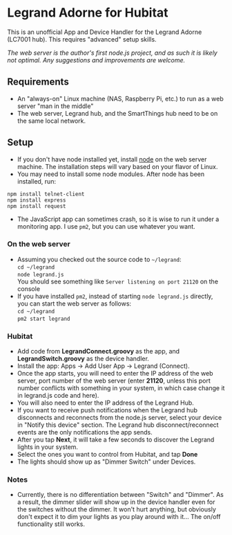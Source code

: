 # Legrand Adorne for Hubitat
This is an unofficial App and Device Handler for the Legrand Adorne (LC7001 hub). This requires "advanced" setup skills.

*The web server is the author's first node.js project, and as such it is likely not optimal. Any suggestions and improvements are welcome.*
## Requirements
- An "always-on" Linux machine (NAS, Raspberry Pi, etc.) to run as a web server "man in the middle"
- The web server, Legrand hub, and the SmartThings hub need to be on the same local network.

## Setup
- If you don't have node installed yet, install [node](https://nodejs.org/en/download/) on the web server machine. The installation steps will vary based on your flavor of Linux.
- You may need to install some node modules. After node has been installed, run:

`npm install telnet-client`  
`npm install express`  
`npm install request`  
- The JavaScript app can sometimes crash, so it is wise to run it under a monitoring app. I use `pm2`, but you can use whatever you want.
### On the web server
- Assuming you checked out the source code to `~/legrand`:  
`cd ~/legrand`  
`node legrand.js`  
You should see something like `Server listening on port 21120` on the console
- If you have installed `pm2`, instead of starting `node legrand.js` directly, you can start the web server as follows:  
`cd ~/legrand`  
`pm2 start legrand`

### Hubitat
- Add code from **LegrandConnect.groovy** as the app, and **LegrandSwitch.groovy** as the device handler.
- Install the app: Apps -> Add User App -> Legrand (Connect).
- Once the app starts, you will need to enter the IP address of the web server, port number of the web server (enter **21120**, unless this port number conflicts with something in your system, in which case change it in legrand.js code and here).
- You will also need to enter the IP address of the Legrand Hub.
- If you want to receive push notifications when the Legrand hub disconnects and reconnects from the node.js server, select your device in "Notify this device" section. The Legrand hub disconnect/reconnect events are the only notifications the app sends.
- After you tap **Next**, it will take a few seconds to discover the Legrand lights in your system.
- Select the ones you want to control from Hubitat, and tap **Done**
- The lights should show up as "Dimmer Switch" under Devices.

### Notes
- Currently, there is no differentiation between "Switch" and "Dimmer". As a result, the dimmer slider will show up in the device handler even for the switches without the dimmer. It won't hurt anything, but obviously don't expect it to dim your lights as you play around with it... The on/off functionality still works.
